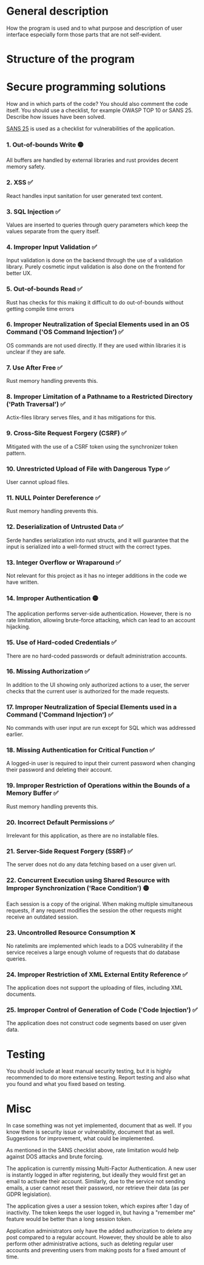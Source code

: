# General description
 How the program is used and to what purpose and description of user interface especially form those parts that are not self-evident.
 
# Structure of the program
 
# Secure programming solutions
How and in which parts of the code? You should also comment the code itself. You should use a checklist, for example OWASP TOP 10 or SANS 25. Describe how issues have been solved.

[SANS 25](https://www.sans.org/top25-software-errors/) is used as a checklist for vulnerabilities of the application.

### 1. Out-of-bounds Write 🟡
All buffers are handled by external libraries and rust provides decent memory safety.

### 2. XSS ✅
React handles input sanitation for user generated text content.

### 3. SQL Injection ✅
Values are inserted to queries through query parameters which keep the values separate from the query itself.

### 4. Improper Input Validation ✅
Input validation is done on the backend through the use of a validation library.
Purely cosmetic input validation is also done on the frontend for better UX.

### 5. Out-of-bounds Read ✅
Rust has checks for this making it difficult to do out-of-bounds without getting compile time errors

### 6. Improper Neutralization of Special Elements used in an OS Command ('OS Command Injection') ✅
OS commands are not used directly. If they are used within libraries it is unclear if they are safe.

### 7. Use After Free ✅
Rust memory handling prevents this.

### 8. Improper Limitation of a Pathname to a Restricted Directory ('Path Traversal') ✅
Actix-files library serves files, and it has mitigations for this.

### 9. Cross-Site Request Forgery (CSRF) ✅
Mitigated with the use of a CSRF token using the synchronizer token pattern.

### 10. Unrestricted Upload of File with Dangerous Type ✅
User cannot upload files.

### 11. NULL Pointer Dereference ✅
Rust memory handling prevents this.

### 12. Deserialization of Untrusted Data ✅
Serde handles serialization into rust structs, and it will guarantee that the
input is serialized into a well-formed struct with the correct types.

### 13. Integer Overflow or Wraparound ✅
Not relevant for this project as it has no integer additions in the code we have written.

### 14. Improper Authentication 🟡
The application performs server-side authentication. However, there is no rate
limitation, allowing brute-force attacking, which can lead to an account hijacking.

### 15. Use of Hard-coded Credentials ✅
There are no hard-coded passwords or default administration accounts.

### 16. Missing Authorization ✅
In addition to the UI showing only authorized actions to a user, the server
checks that the current user is authorized for the made requests.

### 17. Improper Neutralization of Special Elements used in a Command ('Command Injection') ✅
No commands with user input are run except for SQL which was addressed earlier.

### 18. Missing Authentication for Critical Function ✅
A logged-in user is required to input their current password when changing their
password and deleting their account.

### 19. Improper Restriction of Operations within the Bounds of a Memory Buffer ✅
Rust memory handling prevents this.

### 20. Incorrect Default Permissions ✅
Irrelevant for this application, as there are no installable files.

### 21. Server-Side Request Forgery (SSRF) ✅
The server does not do any data fetching based on a user given url.

### 22. Concurrent Execution using Shared Resource with Improper Synchronization ('Race Condition') 🟡
Each session is a copy of the original. When making multiple simultaneous requests,
if any request modifies the session the other requests might receive an outdated session.

### 23. Uncontrolled Resource Consumption ❌
No ratelimits are implemented which leads to a DOS vulnerability if the service receives
a large enough volume of requests that do database queries.

### 24. Improper Restriction of XML External Entity Reference ✅
The application does not support the uploading of files, including XML documents.

### 25. Improper Control of Generation of Code ('Code Injection') ✅
The application does not construct code segments based on user given data.

# Testing
You should include at least manual security testing, but it is highly recommended
to do more extensive testing. Report testing and also what you found and what you fixed based on testing.

# Misc
In case something was not yet implemented, document that as well.
If you know there is security issue or vulnerability, document that as well.
Suggestions for improvement, what could be implemented.

As mentioned in the SANS checklist above, rate limitation would help against
DOS attacks and brute forcing.

The application is currently missing Multi-Factor Authentication. A new user
is instantly logged in after registering, but ideally they would first get
an email to activate their account. Similarly, due to the service not sending emails,
a user cannot reset their password, nor retrieve their data (as per GDPR legislation).

The application gives a user a session token, which expires after 1 day of
inactivity. The token keeps the user logged in, but having a "remember me" 
feature would be better than a long session token.

Application administrators only have the added authorization to delete any post 
compared to a regular account. However, they should be able to also perform other
administrative actions, such as deleting regular user accounts and preventing
users from making posts for a fixed amount of time.
